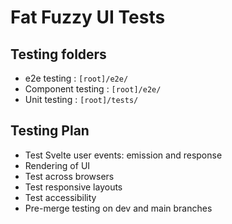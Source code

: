 # Fat Fuzzy UI Tests

## Testing folders

- e2e testing : `[root]/e2e/`
- Component testing : `[root]/e2e/`
- Unit testing : `[root]/tests/`

## Testing Plan

- Test Svelte user events: emission and response
- Rendering of UI
- Test across browsers
- Test responsive layouts
- Test accessibility
- Pre-merge testing on dev and main branches
